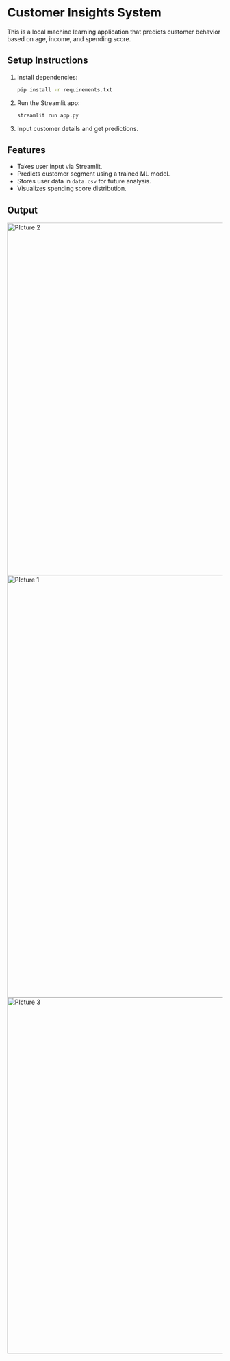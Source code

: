 # Customer Insights System

This is a local machine learning application that predicts customer behavior based on age, income, and spending score.

## Setup Instructions

1. Install dependencies:
   ```bash
   pip install -r requirements.txt
   ```

2. Run the Streamlit app:
   ```bash
   streamlit run app.py
   ```

3. Input customer details and get predictions.

## Features

- Takes user input via Streamlit.
- Predicts customer segment using a trained ML model.
- Stores user data in `data.csv` for future analysis.
- Visualizes spending score distribution.

## Output 

<img width="821" alt="PIcture 2" src="https://github.com/user-attachments/assets/e9474d0a-d409-42ea-80bb-341ba092f4ae" />
<img width="984" alt="PIcture 1" src="https://github.com/user-attachments/assets/a2eb9194-c106-4f89-9032-fc65ce5aaa9a" />
<img width="830" alt="PIcture 3" src="https://github.com/user-attachments/assets/3ddb583f-7798-42af-b1e7-2ebd13f08ef8" />

